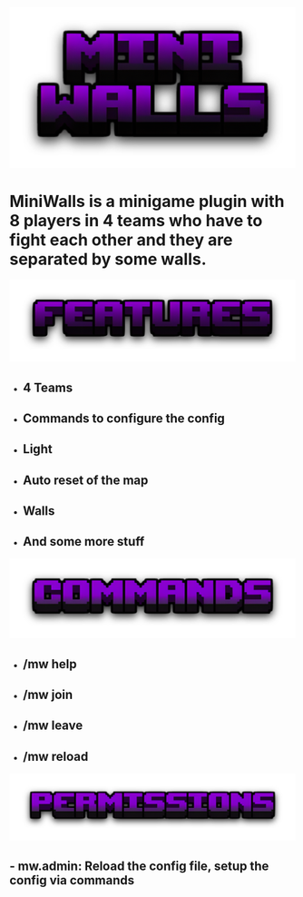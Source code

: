 ![](pictures/miniwalls.png)

# MiniWalls is a minigame plugin with 8 players in 4 teams who have to fight each other and they are separated by some walls.
![](pictures/features.png)
* ## 4 Teams
* ## Commands to configure the config
* ## Light
* ## Auto reset of the map
* ## Walls
* ## And some more stuff
![](pictures/commands.png)
* ## /mw help
* ## /mw join
* ## /mw leave
* ## /mw reload
![](pictures/permissions.png)
## - mw.admin: Reload the config file, setup the config via commands